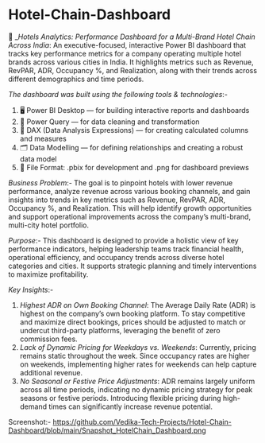 # Hotel-Chain-Dashboard

🏨 __Hotels Analytics: Performance Dashboard for a Multi-Brand Hotel Chain Across India_: 
An executive-focused, interactive Power BI dashboard that tracks key performance metrics for a company operating multiple hotel brands across various cities in India. It highlights metrics such as Revenue, RevPAR, ADR, Occupancy %, and Realization, along with their trends across different demographics and time periods.

_The dashboard was built using the following tools & technologies_:-
1. 🖥️ Power BI Desktop — for building interactive reports and dashboards
2. 🔄 Power Query — for data cleaning and transformation
3. 🧮 DAX (Data Analysis Expressions) — for creating calculated columns and measures
4. 🗂️ Data Modelling — for defining relationships and creating a robust data model
5. 📄 File Format: .pbix for development and .png for dashboard previews 

_Business Problem_:- The goal is to pinpoint hotels with lower revenue performance, analyze revenue across various booking channels, and gain insights into trends in key metrics such as Revenue, RevPAR, ADR, Occupancy %, and Realization. This will help identify growth opportunities and support operational improvements across the company’s multi-brand, multi-city hotel portfolio.

_Purpose_:- This dashboard is designed to provide a holistic view of key performance indicators, helping leadership teams track financial health, operational efficiency, and occupancy trends across diverse hotel categories and cities. It supports strategic planning and timely interventions to maximize profitability.

_Key Insights_:-
1. _Highest ADR on Own Booking Channel_: The Average Daily Rate (ADR) is highest on the company’s own booking platform. To stay competitive and maximize direct bookings, prices should be adjusted to match or undercut third-party platforms, leveraging the benefit of zero commission fees.
2. _Lack of Dynamic Pricing for Weekdays vs. Weekends_: Currently, pricing remains static throughout the week. Since occupancy rates are higher on weekends, implementing higher rates for weekends can help capture additional revenue.
3. _No Seasonal or Festive Price Adjustments_: ADR remains largely uniform across all time periods, indicating no dynamic pricing strategy for peak seasons or festive periods. Introducing flexible pricing during high-demand times can significantly increase revenue potential.

Screenshot:-
https://github.com/Vedika-Tech-Projects/Hotel-Chain-Dashboard/blob/main/Snapshot_HotelChain_Dashboard.png










 
